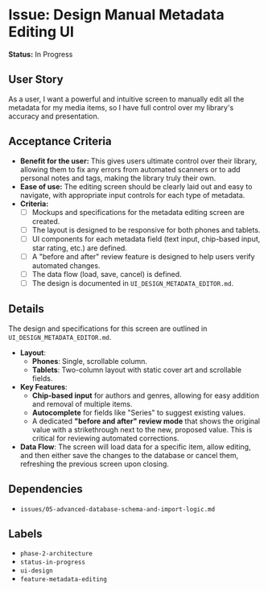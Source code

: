 # Issue: Design Manual Metadata Editing UI

**Status:** In Progress

## User Story
As a user, I want a powerful and intuitive screen to manually edit all the metadata for my media items, so I have full control over my library's accuracy and presentation.

## Acceptance Criteria
- **Benefit for the user:** This gives users ultimate control over their library, allowing them to fix any errors from automated scanners or to add personal notes and tags, making the library truly their own.
- **Ease of use:** The editing screen should be clearly laid out and easy to navigate, with appropriate input controls for each type of metadata.
- **Criteria:**
    - [ ] Mockups and specifications for the metadata editing screen are created.
    - [ ] The layout is designed to be responsive for both phones and tablets.
    - [ ] UI components for each metadata field (text input, chip-based input, star rating, etc.) are defined.
    - [ ] A "before and after" review feature is designed to help users verify automated changes.
    - [ ] The data flow (load, save, cancel) is defined.
    - [ ] The design is documented in `UI_DESIGN_METADATA_EDITOR.md`.

## Details
The design and specifications for this screen are outlined in `UI_DESIGN_METADATA_EDITOR.md`.

- **Layout**:
    - **Phones**: Single, scrollable column.
    - **Tablets**: Two-column layout with static cover art and scrollable fields.
- **Key Features**:
    - **Chip-based input** for authors and genres, allowing for easy addition and removal of multiple items.
    - **Autocomplete** for fields like "Series" to suggest existing values.
    - A dedicated **"before and after" review mode** that shows the original value with a strikethrough next to the new, proposed value. This is critical for reviewing automated corrections.
- **Data Flow**: The screen will load data for a specific item, allow editing, and then either save the changes to the database or cancel them, refreshing the previous screen upon closing.

## Dependencies
- `issues/05-advanced-database-schema-and-import-logic.md`

## Labels
- `phase-2-architecture`
- `status-in-progress`
- `ui-design`
- `feature-metadata-editing`
